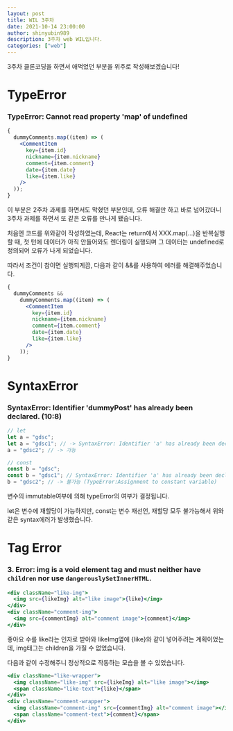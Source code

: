 ```yaml
---
layout: post
title: WIL 3주차
date: 2021-10-14 23:00:00
author: shinyubin989
description: 3주차 web WIL입니다.
categories: ["web"]
---
```


3주차 클론코딩을 하면서 애먹었던 부분을 위주로 작성해보겠습니다!

# TypeError

### TypeError: Cannot read property 'map' of undefined

```jsx
{
  dummyComments.map((item) => (
    <CommentItem
      key={item.id}
      nickname={item.nickname}
      comment={item.comment}
      date={item.date}
      like={item.like}
    />
  ));
}
```

이 부분은 2주차 과제를 하면서도 막혔던 부분인데, 오류 해결만 하고 바로 넘어갔더니 3주차 과제를 하면서 또 같은 오류를 만나게 됐습니다.

처음엔 코드를 위와같이 작성하였는데, React는 return에서 XXX.map(...)을 반복실행할 때, 첫 턴에 데이터가 아직 안들어와도 렌더링이 실행되며 그 데이터는 undefined로 정의되어 오류가 나게 되었습니다.

따라서 조건이 참이면 실행되게끔, 다음과 같이 &&를 사용하여 에러를 해결해주었습니다.

```jsx
{
  dummyComments &&
    dummyComments.map((item) => (
      <CommentItem
        key={item.id}
        nickname={item.nickname}
        comment={item.comment}
        date={item.date}
        like={item.like}
      />
    ));
}
```

# SyntaxError

### SyntaxError: Identifier 'dummyPost' has already been declared. (10:8)

```jsx
// let
let a = "gdsc";
let a = "gdsc1"; // -> SyntaxError: Identifier 'a' has already been declared
a = "gdsc2"; // -> 가능

// const
const b = "gdsc";
const b = "gdsc1"; // SyntaxError: Identifier 'a' has already been declared
b = "gdsc2"; // -> 불가능 (TypeError:Assignment to constant variable)
```

변수의 immutable여부에 의해 typeError의 여부가 결정됩니다.

let은 변수에 재할당이 가능하지만, const는 변수 재선언, 재할당 모두 불가능해서 위와같은 syntax에러가 발생했습니다.

# Tag Error

### 3. Error: img is a void element tag and must neither have `children` nor use `dangerouslySetInnerHTML`.

```jsx
<div className="like-img">
  <img src={likeImg} alt="like image">{like}</img>
</div>
<div className="comment-img">
  <img src={commentImg} alt="comment image">{comment}</img>
</div>
```

좋아요 수를 like라는 인자로 받아와 likeImg옆에 {like}와 같이 넣어주려는 계획이었는데, img태그는 children을 가질 수 없었습니다.

다음과 같이 수정해주니 정상적으로 작동하는 모습을 볼 수 있었습니다.

```jsx
<div className="like-wrapper">
  <img className="like-img" src={likeImg} alt="like image"></img>
  <span className="like-text">{like}</span>
</div>
<div className="comment-wrapper">
  <img className="comment-img" src={commentImg} alt="comment image"></img>
  <span className="comment-text">{comment}</span>
</div>
```
